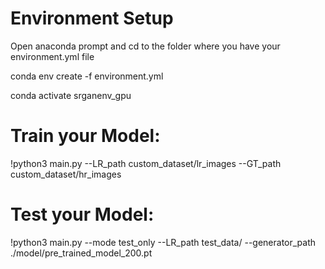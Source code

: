 # Environment Setup
Open anaconda prompt and cd to the folder where you have your environment.yml file

conda env create -f environment.yml

conda activate srganenv_gpu 


# Train your Model:
!python3 main.py --LR_path custom_dataset/lr_images --GT_path custom_dataset/hr_images

# Test your Model:
!python3 main.py --mode test_only --LR_path test_data/ --generator_path ./model/pre_trained_model_200.pt
